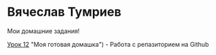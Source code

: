 # Вячеслав Тумриев
Мои  домашние задания!

[Урок 12](https://focusred.github.io/lessen_12/) "Моя готовая домашка") - Работа с репазиторием на Github
